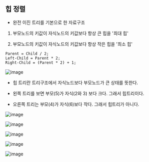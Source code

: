 ## 힙 정렬

- 완전 이진 트리를 기본으로 한 자료구조

1. 부모노드의 키값이 자식노드의 키값보다 항상 큰 힙을 '최대 힙'

2. 부모노드의 키값이 자식노드의 키값보다 항상 작은 힙을 '최소 힙'

```
Parent = Child / 2; 
Left-Child = Parent * 2; 
Right-Child = (Parent * 2) + 1;
```

![image](https://user-images.githubusercontent.com/43161245/83345924-14838c80-a353-11ea-8cd4-045676b3c820.png)

- 힙 트리란 트리구조에서 자식노드보다 부모노드가 큰 상태를 뜻한다.

- 왼쪽 트리를 보면 부모(5)가 자식(2와 3) 보다 크다. 그래서 힙트리이다.

- 오른쪽 트리는 부모(4)가 자식(6)보다 작다. 그래서 힙트리가 아니다.

![image](https://user-images.githubusercontent.com/43161245/83345932-1baa9a80-a353-11ea-8790-9bc11bf930ac.png)

![image](https://user-images.githubusercontent.com/43161245/83345949-557ba100-a353-11ea-93ce-c3abf7a6ae42.png)

![image](https://user-images.githubusercontent.com/43161245/83345956-63312680-a353-11ea-8ead-1c85ae54d2ef.png)

![image](https://user-images.githubusercontent.com/43161245/83345964-6debbb80-a353-11ea-8b27-449243497cc9.png)

![image](https://user-images.githubusercontent.com/43161245/83345968-7f34c800-a353-11ea-9dbe-e3d425d1a831.png)

